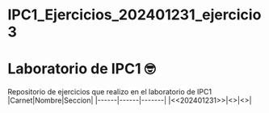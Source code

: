 # IPC1_Ejercicios_202401231_ejercicio3
# Laboratorio de IPC1 🤓
Repositorio de ejercicios que realizo en el laboratorio de IPC1
|Carnet|Nombre|Seccion|
|------|------|-------|
|<<202401231>>|<<Hany Clara Jannette Alvarez Bulux>>|<<C>>|
